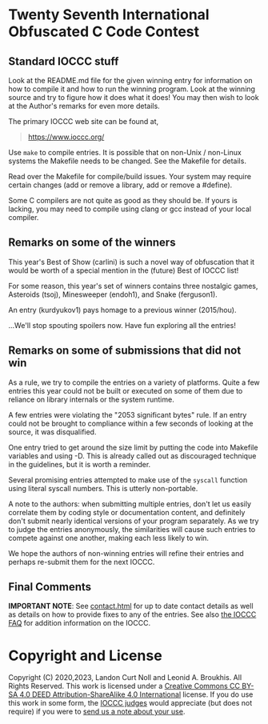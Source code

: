 # Twenty Seventh International Obfuscated C Code Contest


## Standard IOCCC stuff

Look at the README.md file for the given winning entry for information
on how to compile it and how to run the winning program.
Look at the winning source and try to figure how it does what it does!
You may then wish to look at the Author's remarks for even more details.

The primary IOCCC web site can be found at,

>	<https://www.ioccc.org/>

Use `make` to compile entries.  It is possible that on non-Unix / non-Linux
systems the Makefile needs to be changed.  See the Makefile for details.

Read over the Makefile for compile/build issues.  Your system may require
certain changes (add or remove a library, add or remove a #define).

Some C compilers are not quite as good as they should be.  If yours is
lacking, you may need to compile using clang or gcc instead of your local
compiler.


## Remarks on some of the winners

This year's Best of Show (carlini) is such a novel way of obfuscation that it would be
worth of a special mention in the (future) Best of IOCCC list!

For some reason, this year's set of winners contains three nostalgic games,
Asteroids (tsoj), Minesweeper (endoh1), and Snake (ferguson1).

An entry (kurdyukov1) pays homage to a previous winner (2015/hou).

...We'll stop spouting spoilers now. Have fun exploring all the entries!


## Remarks on some of submissions that did not win

As a rule, we try to compile the entries on a variety of platforms.
Quite a few entries this year could not be built or executed on some of them due to reliance on
library internals or the system runtime.

A few entries were violating the "2053 significant bytes" rule. If an entry could not be brought to
compliance within a few seconds of looking at the source, it was disqualified.

One entry tried to get around the size limit by putting the code into
Makefile variables and using -D. This is already called out as discouraged
technique in the guidelines, but it is worth a reminder.

Several promising entries attempted to make use of the `syscall` function using literal syscall numbers.
This is utterly non-portable.

A note to the authors: when submitting multiple entries, don't let us easily correlate them by
coding style or documentation content, and definitely don't submit nearly identical versions
of your program separately. As we try to judge the entries anonymously, the similarities will cause such
entries to compete against one another, making each less likely to win.

We hope the authors of non-winning entries will refine their entries and
perhaps re-submit them for the next IOCCC.


## Final Comments

**IMPORTANT NOTE**: See [contact.html](/contact.html) for up to date contact details
as well as details on how to provide fixes to any of the entries.
See also [the IOCCC FAQ](/faq.html) for addition information on the IOCCC.


# Copyright and License

Copyright (C) 2020,2023, Landon Curt Noll and Leonid A. Broukhis. All Rights Reserved.
This work is licensed under a [Creative Commons CC BY-SA 4.0 DEED Attribution-ShareAlike
4.0 International](https://creativecommons.org/licenses/by-sa/4.0/) license.
If you do use this work in some form, the [IOCCC judges](/judges.html) would appreciate
(but does not require) if you were to [send us a note about your use](/contact.html).
